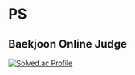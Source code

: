 # PS

## Baekjoon Online Judge
[![Solved.ac Profile](http://mazassumnida.wtf/api/v2/generate_badge?boj=shiueo)](https://solved.ac/shiueo)
